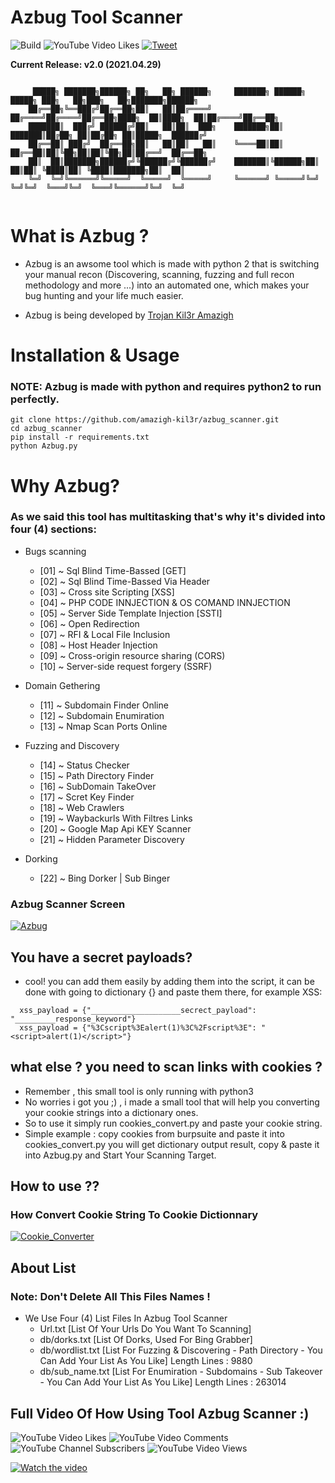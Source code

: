 Azbug Tool Scanner
=========

![Build](https://img.shields.io/badge/Built%20with-Python-Blue)
![YouTube Video Likes](https://img.shields.io/youtube/likes/DacTs09dmJY?style=social)
<a href="https://twitter.com/intent/tweet?text=Awesome%20Bugbounty%20Tool%20Azbug%20Automation%20[Scanning,%20Fuzzing,%20Discovering,%20Full%20Recon,%20Getherthing]%20@Trojan_Kil3r_Amazigh%0A%0Ahttps://github.com/amazigh-kil3r/azbug_scanner">
    ![Tweet](https://img.shields.io/twitter/url?url=https%3A%2F%2Fgithub.com%2Fmaurosoria%2Fdirsearch)
</a>



**Current Release: v2.0 (2021.04.29)**
```

	 █████╗ ███████╗██████╗ ██╗   ██╗ ██████╗     ███████╗ ██████╗ █████╗ ███╗   ██╗███╗   ██╗███████╗██████╗ 
	██╔══██╗╚══███╔╝██╔══██╗██║   ██║██╔════╝     ██╔════╝██╔════╝██╔══██╗████╗  ██║████╗  ██║██╔════╝██╔══██╗
	███████║  ███╔╝ ██████╔╝██║   ██║██║  ███╗    ███████╗██║     ███████║██╔██╗ ██║██╔██╗ ██║█████╗  ██████╔╝
	██╔══██║ ███╔╝  ██╔══██╗██║   ██║██║   ██║    ╚════██║██║     ██╔══██║██║╚██╗██║██║╚██╗██║██╔══╝  ██╔══██╗
	██║  ██║███████╗██████╔╝╚██████╔╝╚██████╔╝    ███████║╚██████╗██║  ██║██║ ╚████║██║ ╚████║███████╗██║  ██║
	╚═╝  ╚═╝╚══════╝╚═════╝  ╚═════╝  ╚═════╝     ╚══════╝ ╚═════╝╚═╝  ╚═╝╚═╝  ╚═══╝╚═╝  ╚═══╝╚══════╝╚═╝  ╚═╝


```


What is Azbug ?
=======

- Azbug is an awsome tool which is made with python 2 that is switching your manual recon (Discovering, scanning, fuzzing and full recon methodology and more ...) into an automated one, which makes your bug hunting and your life much easier.

- Azbug is being developed by [Trojan Kil3r Amazigh](https://twitter.com/Kil3rdz)

Installation & Usage
=========
### NOTE: Azbug is made with python and requires python2 to run perfectly.
```
git clone https://github.com/amazigh-kil3r/azbug_scanner.git
cd azbug_scanner
pip install -r requirements.txt
python Azbug.py
```
Why Azbug?
=========

### As we said this tool has multitasking that's why it's divided into four (4) sections:

- Bugs scanning
  - [01] ~ Sql Blind Time-Bassed [GET]
  - [02] ~ Sql Blind Time-Bassed Via Header
  - [03] ~ Cross site Scripting [XSS]
  - [04] ~ PHP CODE INNJECTION & OS COMAND INNJECTION
  - [05] ~ Server Side Template Injection [SSTI]
  - [06] ~ Open Redirection
  - [07] ~ RFI & Local File Inclusion
  - [08] ~ Host Header Injection
  - [09] ~ Cross-origin resource sharing (CORS)
  - [10] ~ Server-side request forgery (SSRF)
- Domain Gethering
    - [11] ~ Subdomain Finder Online
    - [12] ~ Subdomain Enumiration
    - [13] ~ Nmap Scan Ports Online

- Fuzzing and Discovery
  - [14] ~ Status Checker
  - [15] ~ Path Directory Finder
  - [16] ~ SubDomain TakeOver
  - [17] ~ Scret Key Finder
  - [18] ~ Web Crawlers
  - [19] ~ Waybackurls With Filtres Links
  - [20] ~ Google Map Api KEY Scanner
  - [21] ~ Hidden Parameter Discovery
- Dorking
  - [22] ~ Bing Dorker | Sub Binger
### Azbug Scanner Screen
[![Azbug](https://asciinema.org/a/MaWuJvmjRqNQQJ8zuspt0WygH.svg)](https://asciinema.org/a/S34vc8VuRs07vwrpHiRb7xEtF)

You have a secret payloads?
------------------
- cool! you can add them easily by adding them into the script, it can be done with going to dictionary {} and paste them there, for example XSS:

```
  xss_payload = {"____________________secrect_payload": "_________response_keyword"}
  xss_payload = {"%3Cscript%3Ealert(1)%3C%2Fscript%3E": "<script>alert(1)</script>"}
```
what else ? you need to scan links with cookies ?
-------------------------
- Remember , this small tool is only running with python3
- No worries i got you ;) , i made a small tool that will help you converting your cookie strings into a dictionary ones.
- So to use it simply run cookies_convert.py and  paste your cookie string. 
- Simple example : copy cookies from burpsuite and paste it into cookies_convert.py you will get dictionary output result, copy & paste it into Azbug.py and Start Your Scanning Target.

How to use ??
------------
### How Convert Cookie String To Cookie Dictionnary
[![Cookie_Converter](https://asciinema.org/a/hccYaFiDzgUvS0DgGYpPB4NVg.svg)](https://asciinema.org/a/hccYaFiDzgUvS0DgGYpPB4NVg)

About List
----------
### Note: Don't Delete All This Files Names !
- We Use Four (4) List Files In Azbug Tool Scanner
	- Url.txt [List Of Your Urls Do You Want To Scanning]
	- db/dorks.txt [List Of Dorks, Used For Bing Grabber]
	- db/wordlist.txt [List For Fuzzing & Discovering - Path Directory - You Can Add Your List As You Like] Length Lines : 9880
	- db/sub_name.txt [List For Enumiration - Subdomains - Sub Takeover - You Can Add Your List As You Like] Length Lines : 263014 

Full Video Of How Using Tool Azbug Scanner :)
-----------------------------------
![YouTube Video Likes](https://img.shields.io/youtube/likes/DacTs09dmJY?style=social)
![YouTube Video Comments](https://img.shields.io/youtube/comments/DacTs09dmJY?style=social)
![YouTube Channel Subscribers](https://img.shields.io/youtube/channel/subscribers/UCOwWEeJvAvlq7o3CoLgTYTA?style=social)
![YouTube Video Views](https://img.shields.io/youtube/views/DacTs09dmJY?style=social)

<a href="http://www.youtube.com/watch?feature=player_embedded&v=p5fPRFqoDWE" target="_blank">
 <img src="https://img.youtube.com/vi/p5fPRFqoDWE/mqdefault.jpg" alt="Watch the video" />
</a>
